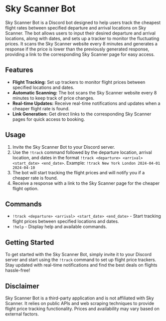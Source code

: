 # Sky Scanner Bot

Sky Scanner Bot is a Discord bot designed to help users track the cheapest flight rates between specified departure and arrival locations on Sky Scanner. The bot allows users to input their desired departure and arrival locations, along with dates, and sets up a tracker to monitor the fluctuating prices. It scans the Sky Scanner website every 8 minutes and generates a response if the price is lower than the previously generated response, providing a link to the corresponding Sky Scanner page for easy access.

## Features

- **Flight Tracking:** Set up trackers to monitor flight prices between specified locations and dates.
- **Automatic Scanning:** The bot scans the Sky Scanner website every 8 minutes to keep track of price changes.
- **Real-time Updates:** Receive real-time notifications and updates when a cheaper flight rate is found.
- **Link Generation:** Get direct links to the corresponding Sky Scanner pages for quick access to booking.

## Usage

1. Invite the Sky Scanner Bot to your Discord server.
2. Use the `!track` command followed by the departure location, arrival location, and dates in the format `!track <departure> <arrival> <start_date> <end_date>`.
   Example: `!track New York London 2024-04-01 2024-04-10`
3. The bot will start tracking the flight prices and will notify you if a cheaper rate is found.
4. Receive a response with a link to the Sky Scanner page for the cheaper flight option.

## Commands

- `!track <departure> <arrival> <start_date> <end_date>` - Start tracking flight prices between specified locations and dates.
- `!help` - Display help and available commands.

## Getting Started

To get started with the Sky Scanner Bot, simply invite it to your Discord server and start using the `!track` command to set up flight price trackers. Stay updated with real-time notifications and find the best deals on flights hassle-free!

## Disclaimer

Sky Scanner Bot is a third-party application and is not affiliated with Sky Scanner. It relies on public APIs and web scraping techniques to provide flight price tracking functionality. Prices and availability may vary based on external factors.
